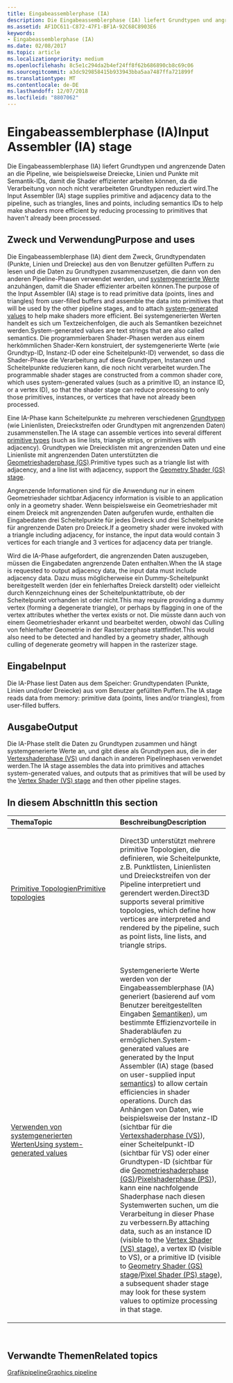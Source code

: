 ```yaml
---
title: Eingabeassemblerphase (IA)
description: Die Eingabeassemblerphase (IA) liefert Grundtypen und angrenzende Daten an die Pipeline, wie beispielsweise Dreiecke, Linien und Punkte mit Semantik-IDs, damit die Shader effizienter arbeiten können, da die Verarbeitung von noch nicht verarbeiteten Grundtypen reduziert wird.
ms.assetid: AF1DC611-C872-47F1-BF1A-92C68C8903E6
keywords:
- Eingabeassemblerphase (IA)
ms.date: 02/08/2017
ms.topic: article
ms.localizationpriority: medium
ms.openlocfilehash: 8c5e1c294da2b4ef24ff8f62b686890cb8c69c06
ms.sourcegitcommit: a3dc929858415b933943bba5aa7487ffa721899f
ms.translationtype: MT
ms.contentlocale: de-DE
ms.lasthandoff: 12/07/2018
ms.locfileid: "8807062"
---
```

# <a name="input-assembler-ia-stage"></a><span data-ttu-id="a02c9-104">Eingabeassemblerphase (IA)</span><span class="sxs-lookup"><span data-stu-id="a02c9-104">Input Assembler (IA) stage</span></span>


<span data-ttu-id="a02c9-105">Die Eingabeassemblerphase (IA) liefert Grundtypen und angrenzende Daten an die Pipeline, wie beispielsweise Dreiecke, Linien und Punkte mit Semantik-IDs, damit die Shader effizienter arbeiten können, da die Verarbeitung von noch nicht verarbeiteten Grundtypen reduziert wird.</span><span class="sxs-lookup"><span data-stu-id="a02c9-105">The Input Assembler (IA) stage supplies primitive and adjacency data to the pipeline, such as triangles, lines and points, including semantics IDs to help make shaders more efficient by reducing processing to primitives that haven't already been processed.</span></span>

## <a name="span-idpurpose-and-usesspanspan-idpurpose-and-usesspanspan-idpurpose-and-usesspanpurpose-and-uses"></a><span data-ttu-id="a02c9-106"><span id="Purpose-and-uses"></span><span id="purpose-and-uses"></span><span id="PURPOSE-AND-USES"></span>Zweck und Verwendung</span><span class="sxs-lookup"><span data-stu-id="a02c9-106"><span id="Purpose-and-uses"></span><span id="purpose-and-uses"></span><span id="PURPOSE-AND-USES"></span>Purpose and uses</span></span>


<span data-ttu-id="a02c9-107">Die Eingabeassemblerphase (IA) dient dem Zweck, Grundtypendaten (Punkte, Linien und Dreiecke) aus den von Benutzer gefüllten Puffern zu lesen und die Daten zu Grundtypen zusammenzusetzen, die dann von den anderen Pipeline-Phasen verwendet werden, und [systemgenerierte Werte](https://msdn.microsoft.com/library/windows/desktop/bb509647) anzuhängen, damit die Shader effizienter arbeiten können.</span><span class="sxs-lookup"><span data-stu-id="a02c9-107">The purpose of the Input Assembler (IA) stage is to read primitive data (points, lines and triangles) from user-filled buffers and assemble the data into primitives that will be used by the other pipeline stages, and to attach [system-generated values](https://msdn.microsoft.com/library/windows/desktop/bb509647) to help make shaders more efficient.</span></span> <span data-ttu-id="a02c9-108">Bei systemgenerierten Werten handelt es sich um Textzeichenfolgen, die auch als Semantiken bezeichnet werden.</span><span class="sxs-lookup"><span data-stu-id="a02c9-108">System-generated values are text strings that are also called semantics.</span></span> <span data-ttu-id="a02c9-109">Die programmierbaren Shader-Phasen werden aus einem herkömmlichen Shader-Kern konstruiert, der systemgenerierte Werte (wie Grundtyp-ID, Instanz-ID oder eine Scheitelpunkt-ID) verwendet, so dass die Shader-Phase die Verarbeitung auf diese Grundtypen, Instanzen und Scheitelpunkte reduzieren kann, die noch nicht verarbeitet wurden.</span><span class="sxs-lookup"><span data-stu-id="a02c9-109">The programmable shader stages are constructed from a common shader core, which uses system-generated values (such as a primitive ID, an instance ID, or a vertex ID), so that the shader stage can reduce processing to only those primitives, instances, or vertices that have not already been processed.</span></span>

<span data-ttu-id="a02c9-110">Eine IA-Phase kann Scheitelpunkte zu mehreren verschiedenen [Grundtypen](primitive-topologies.md) (wie Linienlisten, Dreieckstreifen oder Grundtypen mit angrenzenden Daten) zusammenstellen.</span><span class="sxs-lookup"><span data-stu-id="a02c9-110">The IA stage can assemble vertices into several different [primitive types](primitive-topologies.md) (such as line lists, triangle strips, or primitives with adjacency).</span></span> <span data-ttu-id="a02c9-111">Grundtypen wie Dreiecklisten mit angrenzenden Daten und eine Linienliste mit angrenzenden Daten unterstützten die [Geometrieshaderphase (GS)](geometry-shader-stage--gs-.md).</span><span class="sxs-lookup"><span data-stu-id="a02c9-111">Primitive types such as a triangle list with adjacency, and a line list with adjacency, support the [Geometry Shader (GS) stage](geometry-shader-stage--gs-.md).</span></span>

<span data-ttu-id="a02c9-112">Angrenzende Informationen sind für die Anwendung nur in einem Geometrieshader sichtbar.</span><span class="sxs-lookup"><span data-stu-id="a02c9-112">Adjacency information is visible to an application only in a geometry shader.</span></span> <span data-ttu-id="a02c9-113">Wenn beispielsweise ein Geometrieshader mit einem Dreieck mit angrenzenden Daten aufgerufen wurde, enthalten die Eingabedaten drei Scheitelpunkte für jedes Dreieck und drei Scheitelpunkte für angrenzende Daten pro Dreieck.</span><span class="sxs-lookup"><span data-stu-id="a02c9-113">If a geometry shader were invoked with a triangle including adjacency, for instance, the input data would contain 3 vertices for each triangle and 3 vertices for adjacency data per triangle.</span></span>

<span data-ttu-id="a02c9-114">Wird die IA-Phase aufgefordert, die angrenzenden Daten auszugeben, müssen die Eingabedaten angrenzende Daten enthalten.</span><span class="sxs-lookup"><span data-stu-id="a02c9-114">When the IA stage is requested to output adjacency data, the input data must include adjacency data.</span></span> <span data-ttu-id="a02c9-115">Dazu muss möglicherweise ein Dummy-Scheitelpunkt bereitgestellt werden (der ein fehlerhaftes Dreieck darstellt) oder vielleicht durch Kennzeichnung eines der Scheitelpunktattribute, ob der Scheitelpunkt vorhanden ist oder nicht.</span><span class="sxs-lookup"><span data-stu-id="a02c9-115">This may require providing a dummy vertex (forming a degenerate triangle), or perhaps by flagging in one of the vertex attributes whether the vertex exists or not.</span></span> <span data-ttu-id="a02c9-116">Die müsste dann auch von einem Geometrieshader erkannt und bearbeitet werden, obwohl das Culling von fehlerhafter Geometrie in der Rasterizerphase stattfindet.</span><span class="sxs-lookup"><span data-stu-id="a02c9-116">This would also need to be detected and handled by a geometry shader, although culling of degenerate geometry will happen in the rasterizer stage.</span></span>

## <a name="span-idinputspanspan-idinputspanspan-idinputspaninput"></a><span data-ttu-id="a02c9-117"><span id="Input"></span><span id="input"></span><span id="INPUT"></span>Eingabe</span><span class="sxs-lookup"><span data-stu-id="a02c9-117"><span id="Input"></span><span id="input"></span><span id="INPUT"></span>Input</span></span>


<span data-ttu-id="a02c9-118">Die IA-Phase liest Daten aus dem Speicher: Grundtypendaten (Punkte, Linien und/oder Dreiecke) aus vom Benutzer gefüllten Puffern.</span><span class="sxs-lookup"><span data-stu-id="a02c9-118">The IA stage reads data from memory: primitive data (points, lines and/or triangles), from user-filled buffers.</span></span>

## <a name="span-idoutputspanspan-idoutputspanspan-idoutputspanoutput"></a><span data-ttu-id="a02c9-119"><span id="Output"></span><span id="output"></span><span id="OUTPUT"></span>Ausgabe</span><span class="sxs-lookup"><span data-stu-id="a02c9-119"><span id="Output"></span><span id="output"></span><span id="OUTPUT"></span>Output</span></span>


<span data-ttu-id="a02c9-120">Die IA-Phase stellt die Daten zu Grundtypen zusammen und hängt systemgenerierte Werte an, und gibt diese als Grundtypen aus, die in der [Vertexshaderphase (VS)](vertex-shader-stage--vs-.md) und danach in anderen Pipelinephasen verwendet werden.</span><span class="sxs-lookup"><span data-stu-id="a02c9-120">The IA stage assembles the data into primitives and attaches system-generated values, and outputs that as primitives that will be used by the [Vertex Shader (VS) stage](vertex-shader-stage--vs-.md) and then other pipeline stages.</span></span>

## <a name="span-idin-this-sectionspanin-this-section"></a><span data-ttu-id="a02c9-121"><span id="in-this-section"></span>In diesem Abschnitt</span><span class="sxs-lookup"><span data-stu-id="a02c9-121"><span id="in-this-section"></span>In this section</span></span>


<table>
<colgroup>
<col width="50%" />
<col width="50%" />
</colgroup>
<thead>
<tr class="header">
<th align="left"><span data-ttu-id="a02c9-122">Thema</span><span class="sxs-lookup"><span data-stu-id="a02c9-122">Topic</span></span></th>
<th align="left"><span data-ttu-id="a02c9-123">Beschreibung</span><span class="sxs-lookup"><span data-stu-id="a02c9-123">Description</span></span></th>
</tr>
</thead>
<tbody>
<tr class="odd">
<td align="left"><p><a href="primitive-topologies.md"><span data-ttu-id="a02c9-124">Primitive Topologien</span><span class="sxs-lookup"><span data-stu-id="a02c9-124">Primitive topologies</span></span></a></p></td>
<td align="left"><p><span data-ttu-id="a02c9-125">Direct3D unterstützt mehrere primitive Topologien, die definieren, wie Scheitelpunkte, z.B. Punktlisten, Linienlisten und Dreieckstreifen von der Pipeline interpretiert und gerendert werden.</span><span class="sxs-lookup"><span data-stu-id="a02c9-125">Direct3D supports several primitive topologies, which define how vertices are interpreted and rendered by the pipeline, such as point lists, line lists, and triangle strips.</span></span></p></td>
</tr>
<tr class="even">
<td align="left"><p><a href="using-system-generated-values.md"><span data-ttu-id="a02c9-126">Verwenden von systemgenerierten Werten</span><span class="sxs-lookup"><span data-stu-id="a02c9-126">Using system-generated values</span></span></a></p></td>
<td align="left"><p><span data-ttu-id="a02c9-127">Systemgenerierte Werte werden von der Eingabeassemblerphase (IA) generiert (basierend auf vom Benutzer bereitgestellten Eingaben <a href="https://msdn.microsoft.com/library/windows/desktop/bb509647">Semantiken</a>), um bestimmte Effizienzvorteile in Shaderabläufen zu ermöglichen.</span><span class="sxs-lookup"><span data-stu-id="a02c9-127">System-generated values are generated by the Input Assembler (IA) stage (based on user-supplied input <a href="https://msdn.microsoft.com/library/windows/desktop/bb509647">semantics</a>) to allow certain efficiencies in shader operations.</span></span> <span data-ttu-id="a02c9-128">Durch das Anhängen von Daten, wie beispielsweise der Instanz-ID (sichtbar für die <a href="vertex-shader-stage--vs-.md">Vertexshaderphase (VS)</a>), einer Scheitelpunkt-ID (sichtbar für VS) oder einer Grundtypen-ID (sichtbar für die <a href="geometry-shader-stage--gs-.md">Geometrieshaderphase (GS)</a>/<a href="pixel-shader-stage--ps-.md">Pixelshaderphase (PS)</a>), kann eine nachfolgende Shaderphase nach diesen Systemwerten suchen, um die Verarbeitung in dieser Phase zu verbessern.</span><span class="sxs-lookup"><span data-stu-id="a02c9-128">By attaching data, such as an instance ID (visible to the <a href="vertex-shader-stage--vs-.md">Vertex Shader (VS) stage</a>), a vertex ID (visible to VS), or a primitive ID (visible to <a href="geometry-shader-stage--gs-.md">Geometry Shader (GS) stage</a>/<a href="pixel-shader-stage--ps-.md">Pixel Shader (PS) stage</a>), a subsequent shader stage may look for these system values to optimize processing in that stage.</span></span></p></td>
</tr>
</tbody>
</table>

 

## <a name="span-idrelated-topicsspanrelated-topics"></a><span data-ttu-id="a02c9-129"><span id="related-topics"></span>Verwandte Themen</span><span class="sxs-lookup"><span data-stu-id="a02c9-129"><span id="related-topics"></span>Related topics</span></span>


[<span data-ttu-id="a02c9-130">Grafikpipeline</span><span class="sxs-lookup"><span data-stu-id="a02c9-130">Graphics pipeline</span></span>](graphics-pipeline.md)

 

 




